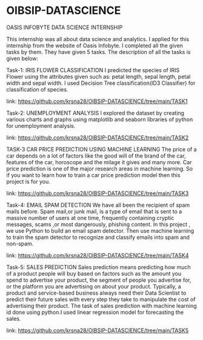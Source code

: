 # OIBSIP-DATASCIENCE
OASIS INFOBYTE DATA SCIENCE INTERNSHIP

This internship was all about data science and analytics. I applied for this internship from the website of Oasis Infobyte. I completed all the given tasks by them. They have given 5 tasks. The description of all the tasks is given below:

Task-1: IRIS FLOWER CLASSIFICATION I predicted the species of IRIS Flower using the attributes given such as: petal length, sepal length, petal width and sepal width. I used Decision Tree classification(ID3 Classifier) for classification of species.

link: https://github.com/krsna28/OIBSIP-DATASCIENCE/tree/main/TASK1

Task-2: UNEMPLOYMENT ANALYSIS I explored the dataset by creating various charts and graphs using matplotlib and seaborn libraries of python for unemployment analysis.

link: https://github.com/krsna28/OIBSIP-DATASCIENCE/tree/main/TASK2

TASK-3 CAR PRICE PREDICTION USING MACHINE LEARNING The price of a car depends on a lot of factors like the good will of the brand of the car, features of the car, horoscope and the milage it gives and many more. Car price prediction is one of the major research areas in machine learning. So if you want to learn how to train a car price prediction model then this project is for you.

link: https://github.com/krsna28/OIBSIP-DATASCIENCE/tree/main/TASK3

Task-4: EMAIL SPAM DETECTION We have all been the recipient of spam mails before. Spam mail,or junk mail, is a type of email that is sent to a massive number of users at one time, frequently containing cryptic messages, scams ,or most dangerously, phishing content. In this project , we use Python to build an email spam detector. Then use machine learning to train the spam detector to recognize and classify emails into spam and non-spam.

link: https://github.com/krsna28/OIBSIP-DATASCIENCE/tree/main/TASK4

Task-5: SALES PREDICTION Sales prediction means predicting how much of a product people will buy based on factors such as the amount you spend to advertise your product, the segment of people you advertise for, or the platform you are advertising on about your product. Typically, a product and service-based business always need their Data Scientist to predict their future sales with every step they take to manipulate the cost of advertising their product. The task of sales prediction with machine learning id done using python.I used linear regression model for forecasting the sales.

link: https://github.com/krsna28/OIBSIP-DATASCIENCE/tree/main/TASK5
